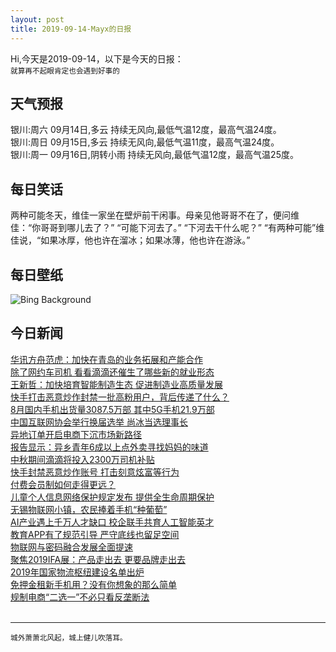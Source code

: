```yaml
---
layout: post
title: 2019-09-14-Mayx的日报
---
```


Hi,今天是2019-09-14，以下是今天的日报：<br><small>
就算再不起眼肯定也会遇到好事的</small><!--more-->
## 天气预报
银川:周六 09月14日,多云 持续无风向,最低气温12度，最高气温24度。<br>银川:周日 09月15日,多云 持续无风向,最低气温11度，最高气温24度。<br>银川:周一 09月16日,阴转小雨 持续无风向,最低气温12度，最高气温25度。
## 每日笑话
两种可能冬天，维佳一家坐在壁炉前干闲事。母亲见他哥哥不在了，便问维佳：“你哥哥到哪儿去了？” “可能下河去了。” “下河去干什么呢？” “有两种可能”维佳说，“如果冰厚，他也许在溜冰；如果冰薄，他也许在游泳。”
## 每日壁纸
![Bing Background](https://cn.bing.com/th?id=OHR.DroneGlobe_EN-US8460462558_1920x1080.jpg&rf=LaDigue_1920x1080.jpg&pid=hp "Drones light up the sky over Shenzhen, China (© Liang Weiming/VCG via Getty Images)")
## 今日新闻

[华讯方舟范虎：加快在青岛的业务拓展和产能合作](http://it.people.com.cn/n1/2019/0912/c1009-31351773.html)   
[除了网约车司机 看看滴滴还催生了哪些新的就业形态](http://it.people.com.cn/n1/2019/0912/c1009-31352277.html)   
[王新哲：加快培育智能制造生态 促进制造业高质量发展](http://it.people.com.cn/n1/2019/0912/c1009-31352272.html)   
[快手打击恶意炒作封禁一批高粉用户，背后传递了什么？](http://it.people.com.cn/n1/2019/0912/c1009-31352253.html)   
[8月国内手机出货量3087.5万部 其中5G手机21.9万部](http://it.people.com.cn/n1/2019/0912/c1009-31352145.html)   
[中国互联网协会举行换届选举 尚冰当选理事长](http://it.people.com.cn/n1/2019/0912/c1009-31352081.html)   
[异地订单开启电商下沉市场新路径](http://it.people.com.cn/n1/2019/0912/c1009-31351980.html)   
[报告显示：异乡青年6成以上点外卖寻找妈妈的味道](http://it.people.com.cn/n1/2019/0912/c1009-31351995.html)   
[中秋期间滴滴将投入2300万司机补贴](http://it.people.com.cn/n1/2019/0912/c1009-31351791.html)   
[快手封禁恶意炒作账号 打击刻意炫富等行为](http://it.people.com.cn/n1/2019/0912/c1009-31351774.html)   
[付费会员制如何走得更远？](http://it.people.com.cn/n1/2019/0912/c1009-31350548.html)   
[儿童个人信息网络保护规定发布 提供全生命周期保护](http://it.people.com.cn/n1/2019/0912/c1009-31350485.html)   
[无锡物联网小镇，农民捧着手机“种葡萄”](http://it.people.com.cn/n1/2019/0912/c1009-31350492.html)   
[AI产业遇上千万人才缺口 校企联手共育人工智能英才](http://it.people.com.cn/n1/2019/0912/c1009-31350503.html)   
[教育APP有了规范引导 严守底线也留足空间](http://it.people.com.cn/n1/2019/0912/c1009-31350505.html)   
[物联网与密码融合发展全面提速](http://it.people.com.cn/n1/2019/0912/c1009-31350442.html)   
[聚焦2019IFA展：产品走出去 更要品牌走出去](http://it.people.com.cn/n1/2019/0912/c1009-31350443.html)   
[2019年国家物流枢纽建设名单出炉](http://it.people.com.cn/n1/2019/0912/c1009-31350451.html)   
[免押金租新手机用？没有你想象的那么简单](http://it.people.com.cn/n1/2019/0912/c1009-31350395.html)   
[规制电商“二选一”不必只看反垄断法](http://it.people.com.cn/n1/2019/0912/c1009-31350382.html)   
<br />

***

<small>城外萧萧北风起，城上健儿吹落耳。</small>

